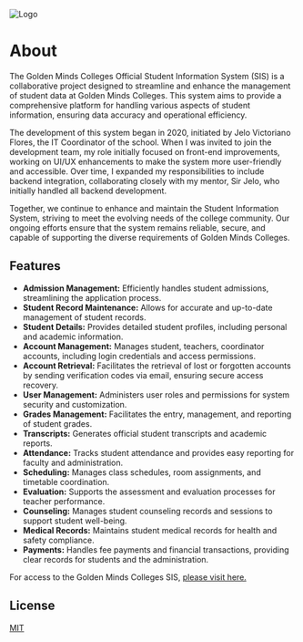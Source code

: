 ![Logo](https://static.goldenmindsbulacan.com/assets/images/gmc/Ak2aX001.png)


# About
The Golden Minds Colleges Official Student Information System (SIS) is a collaborative project designed to streamline and enhance the management of student data at Golden Minds Colleges. This system aims to provide a comprehensive platform for handling various aspects of student information, ensuring data accuracy and operational efficiency.

The development of this system began in 2020, initiated by Jelo Victoriano Flores, the IT Coordinator of the school. When I was invited to join the development team, my role initially focused on front-end improvements, working on UI/UX enhancements to make the system more user-friendly and accessible. Over time, I expanded my responsibilities to include backend integration, collaborating closely with my mentor, Sir Jelo, who initially handled all backend development.

Together, we continue to enhance and maintain the Student Information System, striving to meet the evolving needs of the college community. Our ongoing efforts ensure that the system remains reliable, secure, and capable of supporting the diverse requirements of Golden Minds Colleges.

## Features

- **Admission Management:** Efficiently handles student admissions, streamlining the application process.
- **Student Record Maintenance:** Allows for accurate and up-to-date management of student records.
- **Student Details:** Provides detailed student profiles, including personal and academic information.
- **Account Management:** Manages student, teachers, coordinator accounts, including login credentials and access permissions.
- **Account Retrieval:** Facilitates the retrieval of lost or forgotten accounts by sending verification codes via email, ensuring secure access recovery.
- **User Management:** Administers user roles and permissions for system security and customization.
- **Grades Management:** Facilitates the entry, management, and reporting of student grades.
- **Transcripts:** Generates official student transcripts and academic reports.
- **Attendance:** Tracks student attendance and provides easy reporting for faculty and administration.
- **Scheduling:** Manages class schedules, room assignments, and timetable coordination.
- **Evaluation:** Supports the assessment and evaluation processes for teacher performance.
- **Counseling:** Manages student counseling records and sessions to support student well-being.
- **Medical Records:** Maintains student medical records for health and safety compliance.
- **Payments:** Handles fee payments and financial transactions, providing clear records for students and the administration.



For access to the Golden Minds Colleges SIS, [please visit here.](https://sims.goldenminds.edu.ph/auth/login)


## License

[MIT](https://github.com/javecilla/GMC_SIS/blob/main/LICENSE)

